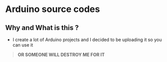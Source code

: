 # Arduino source codes
## Why and What is this ?
- I create a lot of Arduino projects and I decided to be uploading it so you can use it
> **OR SOMEONE WILL DESTROY ME FOR IT**
